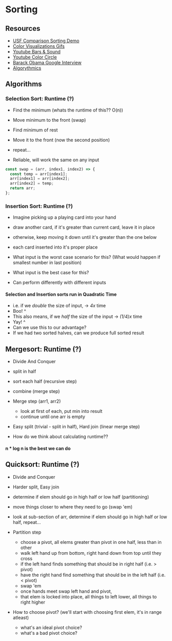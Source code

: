 # Sorting

## Resources
* [USF Comparison Sorting Demo](http://www.cs.usfca.edu/~galles/visualization/ComparisonSort.html)
* [Color Visualizations Gifs](https://imgur.com/gallery/voutF)
* [Youtube Bars & Sound](https://www.youtube.com/watch?v=kPRA0W1kECg)
* [Youtube Color Circle](https://www.youtube.com/watch?v=y9Ecb43qw98)
* [Barack Obama Google Interview](https://www.youtube.com/watch?v=k4RRi_ntQc8)
* [Algorythmics](https://www.youtube.com/watch?v=lyZQPjUT5B4)

## Algorithms

### Selection Sort: Runtime (?)

- Find the minimum (whats the runtime of this?? O(n))
- Move minimum to the front (swap)
- Find minimum of rest
- Move it to the front (now the second position)
- repeat...

- Reliable, will work the same on any input

```js
const swap = (arr, index1, index2) => {
  const temp = arr[index1];
  arr[index1] = arr[index2];
  arr[index2] = temp;
  return arr;
};
```






















### Insertion Sort: Runtime (?)

- Imagine picking up a playing card into your hand
- draw another card, if it's greater than current card, leave it in place
- otherwise, keep moving it down until it's greater than the one below
- each card inserted into it's proper place

- What input is the worst case scenario for this?
  (What would happen if smallest number in last position)
- What input is the best case for this?

- Can perform differently with different inputs















#### Selection and Insertion sorts run in Quadratic Time
- i.e. if we _double_ the size of input, -> _4x_ time
- Boo! ^
- This also means, if we _half_ the size of the input -> _(1/4)x_ time
- Yay! ^
- Can we use this to our advantage?
- If we had two sorted halves, can we produce full sorted result



















## Mergesort: Runtime (?)
- Divide And Conquer
- split in half
- sort each half (recursive step)
- combine (merge step)
- Merge step (arr1, arr2)
  - look at first of each, put min into result
  - continue until one arr is empty

- Easy split (trivial - split in half), Hard join (linear merge step)
- How do we think about calculating runtime??





















#### n * log n is the best we can do






















## Quicksort: Runtime (?)
- Divide and Conquer
- Harder split, Easy join
- determine if elem should go in high half or low half (partitioning)
- move things closer to where they need to go (swap 'em)
- look at sub-section of arr, determine if elem should go in high half or low half, repeat...

- Partition step
  - choose a pivot, all elems greater than pivot in one half, less than in other
  - walk left hand up from bottom, right hand down from top until they cross
  - if the left hand finds something that should be in right half (i.e. > pivot)
  - have the right hand find something that should be in the left half (i.e. < pivot)
  - swap 'em
  - once hands meet swap left hand and pivot,
  - that elem is locked into place, all things to left lower, all things to right higher

- How to choose pivot? (we'll start with choosing first elem, it's in range atleast)
  - what's an ideal pivot choice?
  - what's a bad pivot choice?
